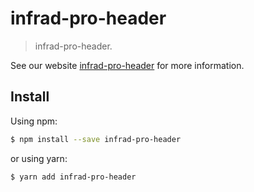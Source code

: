 # infrad-pro-header

> infrad-pro-header.

See our website [infrad-pro-header](https://umijs.org/plugins/header) for more information.

## Install

Using npm:

```bash
$ npm install --save infrad-pro-header
```

or using yarn:

```bash
$ yarn add infrad-pro-header
```
